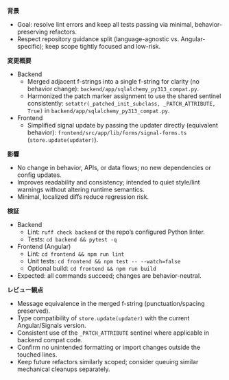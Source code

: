 **背景**
- Goal: resolve lint errors and keep all tests passing via minimal, behavior-preserving refactors.
- Respect repository guidance split (language-agnostic vs. Angular-specific); keep scope tightly focused and low-risk.

**変更概要**
- Backend
  - Merged adjacent f-strings into a single f-string for clarity (no behavior change): `backend/app/sqlalchemy_py313_compat.py`.
  - Harmonized the patch marker assignment to use the shared sentinel consistently: `setattr(_patched_init_subclass, _PATCH_ATTRIBUTE, True)` in `backend/app/sqlalchemy_py313_compat.py`.
- Frontend
  - Simplified signal update by passing the updater directly (equivalent behavior): `frontend/src/app/lib/forms/signal-forms.ts` (`store.update(updater)`).

**影響**
- No change in behavior, APIs, or data flows; no new dependencies or config updates.
- Improves readability and consistency; intended to quiet style/lint warnings without altering runtime semantics.
- Minimal, localized diffs reduce regression risk.

**検証**
- Backend
  - Lint: `ruff check backend` or the repo’s configured Python linter.
  - Tests: `cd backend && pytest -q`
- Frontend (Angular)
  - Lint: `cd frontend && npm run lint`
  - Unit tests: `cd frontend && npm test -- --watch=false`
  - Optional build: `cd frontend && npm run build`
- Expected: all commands succeed; changes are behavior-neutral.

**レビュー観点**
- Message equivalence in the merged f-string (punctuation/spacing preserved).
- Type compatibility of `store.update(updater)` with the current Angular/Signals version.
- Consistent use of the `_PATCH_ATTRIBUTE` sentinel where applicable in backend compat code.
- Confirm no unintended formatting or import changes outside the touched lines.
- Keep future refactors similarly scoped; consider queuing similar mechanical cleanups separately.
